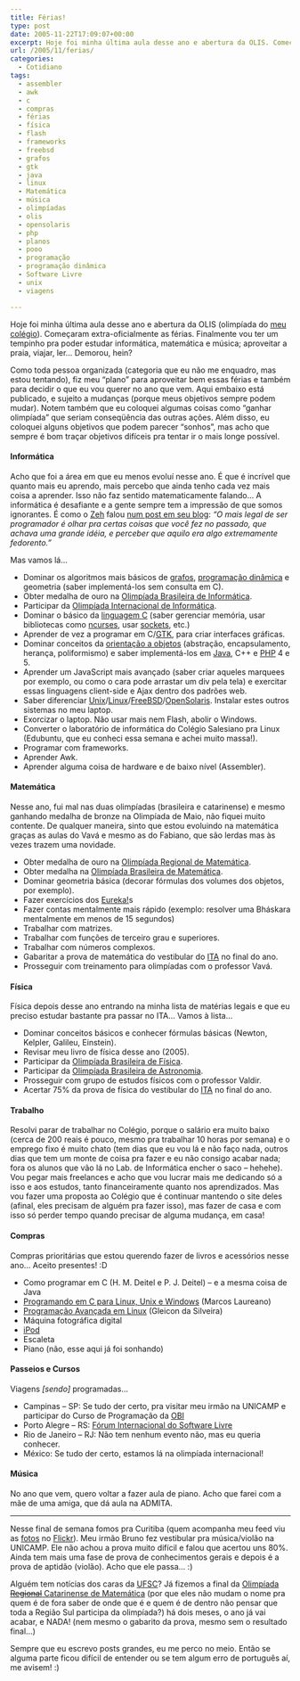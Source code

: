 ```yaml
---
title: Férias!
type: post
date: 2005-11-22T17:09:07+00:00
excerpt: Hoje foi minha última aula desse ano e abertura da OLIS. Começaram extra-oficialmente as férias! Finalmente vou ter um tempinho pra poder estudar informática, matemática e música; aproveitar a praia, viajar, ler... Demorou, hein?
url: /2005/11/ferias/
categories:
  - Cotidiano
tags:
  - assembler
  - awk
  - c
  - compras
  - férias
  - física
  - flash
  - frameworks
  - freebsd
  - grafos
  - gtk
  - java
  - linux
  - Matemática
  - música
  - olimpíadas
  - olis
  - opensolaris
  - php
  - planos
  - pooo
  - programação
  - programação dinâmica
  - Software Livre
  - unix
  - viagens

---
```

Hoje foi minha última aula desse ano e abertura da OLIS (olimpíada do [meu colégio][1]). Começaram extra-oficialmente as férias. Finalmente vou ter um tempinho pra poder estudar informática, matemática e música; aproveitar a praia, viajar, ler… Demorou, hein?

Como toda pessoa organizada (categoria que eu não me enquadro, mas estou tentando), fiz meu “plano” para aproveitar bem essas férias e também para decidir o que eu vou querer no ano que vem. Aqui embaixo está publicado, e sujeito a mudanças (porque meus objetivos sempre podem mudar). Notem também que eu coloquei algumas coisas como “ganhar olimpíada” que seriam conseqüência das outras ações. Além disso, eu coloquei alguns objetivos que podem parecer “sonhos”, mas acho que sempre é bom traçar objetivos difíceis pra tentar ir o mais longe possível.

#### Informática

Acho que foi a área em que eu menos evoluí nesse ano. É que é incrível que quanto mais eu aprendo, mais percebo que ainda tenho cada vez mais coisa a aprender. Isso não faz sentido matematicamente falando… A informática é desafiante e a gente sempre tem a impressão de que somos ignorantes. É como o [Zeh][2] falou [num post em seu blog][3]: _“O mais legal de ser programador é olhar pra certas coisas que você fez no passado, que achava uma grande idéia, e perceber que aquilo era algo extremamente fedorento.”_

Mas vamos lá…

  * Dominar os algoritmos mais básicos de [grafos][4], [programação dinâmica][5] e geometria (saber implementá-los sem consulta em C).
  * Obter medalha de ouro na [Olimpíada Brasileira de Informática][6].
  * Participar da [Olimpíada Internacional de Informática][7].
  * Dominar o básico da [linguagem C][8] (saber gerenciar memória, usar bibliotecas como [ncurses][9], usar [sockets][10], etc.)
  * Aprender de vez a programar em C/[GTK][11], para criar interfaces gráficas.
  * Dominar conceitos da [orientação a objetos][12] (abstração, encapsulamento, herança, poliformismo) e saber implementá-los em [Java][13], C++ e [PHP][14] 4 e 5.
  * Aprender um JavaScript mais avançado (saber criar aqueles marquees por exemplo, ou como o cara pode arrastar um div pela tela) e exercitar essas linguagens client-side e Ajax dentro dos padrões web.
  * Saber diferenciar [Unix][15]/[Linux][16]/[FreeBSD][17]/[OpenSolaris][18]. Instalar estes outros sistemas no meu laptop.
  * Exorcizar o laptop. Não usar mais nem Flash, abolir o Windows.
  * Converter o laboratório de informática do Colégio Salesiano pra Linux (Edubuntu, que eu conheci essa semana e achei muito massa!).
  * Programar com frameworks.
  * Aprender Awk.
  * Aprender alguma coisa de hardware e de baixo nível (Assembler).

#### Matemática

Nesse ano, fui mal nas duas olimpíadas (brasileira e catarinense) e mesmo ganhando medalha de bronze na Olimpíada de Maio, não fiquei muito contente. De qualquer maneira, sinto que estou evoluindo na matemática graças as aulas do Vavá e mesmo as do Fabiano, que são lerdas mas às vezes trazem uma novidade.

  * Obter medalha de ouro na [Olimpíada Regional de Matemática][19].
  * Obter medalha na [Olimpíada Brasileira de Matemática][20].
  * Dominar geometria básica (decorar fórmulas dos volumes dos objetos, por exemplo).
  * Fazer exercícios dos [Eureka!][21]s
  * Fazer contas mentalmente mais rápido (exemplo: resolver uma Bháskara mentalmente em menos de 15 segundos)
  * Trabalhar com matrizes.
  * Trabalhar com funções de terceiro grau e superiores.
  * Trabalhar com números complexos.
  * Gabaritar a prova de matemática do vestibular do [ITA][22] no final do ano.
  * Prosseguir com treinamento para olimpíadas com o professor Vavá.

#### Física

Física depois desse ano entrando na minha lista de matérias legais e que eu preciso estudar bastante pra passar no ITA… Vamos à lista…

  * Dominar conceitos básicos e conhecer fórmulas básicas (Newton, Kelpler, Galileu, Einstein).
  * Revisar meu livro de física desse ano (2005).
  * Participar da [Olimpíada Brasileira de Física][23].
  * Participar da [Olimpíada Brasileira de Astronomia][24].
  * Prosseguir com grupo de estudos físicos com o professor Valdir.
  * Acertar 75% da prova de física do vestibular do [ITA][22] no final do ano.

#### Trabalho

Resolvi parar de trabalhar no Colégio, porque o salário era muito baixo (cerca de 200 reais é pouco, mesmo pra trabalhar 10 horas por semana) e o emprego fixo é muito chato (tem dias que eu vou lá e não faço nada, outros dias que tem um monte de coisa pra fazer e eu não consigo acabar nada; fora os alunos que vão lá no Lab. de Informática encher o saco – hehehe). Vou pegar mais freelances e acho que vou lucrar mais me dedicando só a isso e aos estudos, tanto financeiramente quanto nos aprendizados. Mas vou fazer uma proposta ao Colégio que é continuar mantendo o site deles (afinal, eles precisam de alguém pra fazer isso), mas fazer de casa e com isso só perder tempo quando precisar de alguma mudança, em casa!

#### Compras

Compras prioritárias que estou querendo fazer de livros e acessórios nesse ano… Aceito presentes! :D

  * Como programar em C (H. M. Deitel e P. J. Deitel) – e a mesma coisa de Java
  * [Programando em C para Linux, Unix e Windows][25] (Marcos Laureano)
  * [Programação Avançada em Linux][26] (Gleicon da Silveira)
  * Máquina fotográfica digital
  * [iPod][27]
  * Escaleta
  * Piano (não, esse aqui já foi sonhando)

#### Passeios e Cursos

Viagens _[sendo]_ programadas…

  * Campinas – SP: Se tudo der certo, pra visitar meu irmão na UNICAMP e participar do Curso de Programação da [OBI][6]
  * Porto Alegre – RS: [Fórum Internacional do Software Livre][28]
  * Rio de Janeiro – RJ: Não tem nenhum evento não, mas eu queria conhecer.
  * México: Se tudo der certo, estamos lá na olimpíada internacional!

#### Música

No ano que vem, quero voltar a fazer aula de piano. Acho que farei com a mãe de uma amiga, que dá aula na ADMITA.

* * *

Nesse final de semana fomos pra Curitiba (quem acompanha meu feed viu as [fotos][30] no [Flickr][31]). Meu irmão Bruno fez vestibular pra música/violão na UNICAMP. Ele não achou a prova muito difícil e falou que acertou uns 80%. Ainda tem mais uma fase de prova de conhecimentos gerais e depois é a prova de aptidão (violão). Acho que ele passa… :)

Alguém tem notícias dos caras da [UFSC][32]? Já fizemos a final da [Olimpíada <del>Regional</del> Catarinense de Matemática][19] (por que eles não mudam o nome pra quem é de fora saber de onde que é e quem é de dentro não pensar que toda a Região Sul participa da olimpíada?) há dois meses, o ano já vai acabar, e NADA! (nem mesmo o gabarito da prova, mesmo sem o resultado final…)

Sempre que eu escrevo posts grandes, eu me perco no meio. Então se alguma parte ficou difícil de entender ou se tem algum erro de português aí, me avisem! :)

 [1]: http://www.salesianoitajai.g12.br
 [2]: http://www.joseoliveira.com
 [3]: http://www.joseoliveira.com/blog/2005/11/10/abstraia-com-moderacao-e-faca-transacoes-seguras/
 [4]: http://pt.wikipedia.org/wiki/Teoria_Dos_Grafos
 [5]: http://www.ic.unicamp.br/~cid/progdin.ps
 [6]: http://olimpiada.ic.unicamp.br
 [7]: http://olympiads.win.tue.nl/ioi/
 [8]: http://pt.wikipedia.org/wiki/C_%28linguagem_de_programa%C3%A7%C3%A3o%29
 [9]: http://www.gnu.org/software/ncurses/ncurses.html
 [10]: http://pt.wikipedia.org/wiki/Socket
 [11]: http://www.gtk.org/
 [12]: http://pt.wikipedia.org/wiki/Orienta%C3%A7%C3%A3o_a_Objeto
 [13]: http://java.sun.com
 [14]: http://www.php.net
 [15]: http://www.unix.org
 [16]: http://www.kernel.org
 [17]: http://www.freebsd.org
 [18]: http://www.opensolaris.org
 [19]: http://orm.mtm.ufsc.br
 [20]: http://www.obm.org.br
 [21]: http://www.obm.org.br/frameset-eureka.htm
 [22]: http://www.ita.br
 [23]: http://www.sbf1.sbfisica.org.br/olimpiadas/
 [24]: http://www2.uerj.br/~oba/
 [25]: http://www.linuxmall.com.br/index.php?product_id=3059
 [26]: http://www.livrosdeinformatica.com.br/livros_template.asp?Codigo_Produto=20253
 [27]: http://www.apple.com/ipod
 [28]: http://fisl.softwarelivre.org/7.0/www/
 [30]: http://www.flickr.com/photos/tiago
 [31]: http://www.flickr.com
 [32]: http://www.ufsc.br

